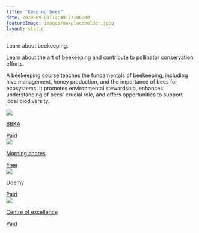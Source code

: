 ```yaml
---
title: "Keeping bees"
date: 2020-09-01T12:49:27+06:00
featureImage: images/ma/placeholder.jpeg
layout: static
---
```


Learn about beekeeping.

Learn about the art of beekeeping and contribute to pollinator conservation efforts.

A beekeeping course teaches the fundamentals of beekeeping, including hive management, honey production, and the importance of bees for ecosystems. It promotes environmental stewardship, enhances understanding of bees' crucial role, and offers opportunities to support local biodiversity.

<a class="ma-link" href="https://www.bbka.org.uk/pages/shop/department/training-courses"><div class="ma-card"><div class="ma-icon"><img src ="/images/icon-pound.png"/></div><div class="ma-name"><p>BBKA</p></div><div class="ma-paid-text"><span>Paid</span></div></div></a><a class="ma-link" href="https://morningchores.com/why-beekeeping/"><div class="ma-card"><div class="ma-icon"><img src ="/images/icon-check.png"/></div><div class="ma-name"><p>Morning chores</p></div><div class="ma-paid-text"><span>Free </span></div></div></a><a class="ma-link" href="https://click.linksynergy.com/deeplink?id=L8N3em0sP4o&mid=47900&murl=https://www.udemy.com/topic/Beekeeping/?matchtype=p&amp;msclkid=f4f0961dddf815d07d7cf264d0c83a7f&amp;utm_campaign=BG-Orig-LongTail_la.EN_cc.BE&amp;utm_content=deal4584&amp;utm_medium=udemyads&amp;utm_source=bing&amp;utm_term=_._ag_1209463102497090_._ad__._kw_%2BBeekeeping%20%2BTraining_._de_c_._dm__._pl__._ti_kwd-75591644842813:loc-4139_._li_69173_._pd__._"><div class="ma-card"><div class="ma-icon"><img src ="/images/icon-pound.png"/></div><div class="ma-name"><p>Udemy</p></div><div class="ma-paid-text"><span>Paid</span></div></div></a><a class="ma-link" href="https://www.centreofexcellence.com/shop/natural-beekeeping-diploma-course/"><div class="ma-card"><div class="ma-icon"><img src ="/images/icon-pound.png"/></div><div class="ma-name"><p>Centre of excellence</p></div><div class="ma-paid-text"><span>Paid</span></div></div></a>  

<br/><br/>






